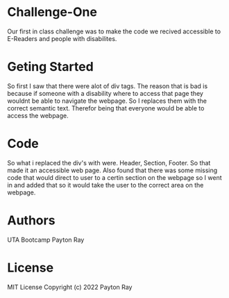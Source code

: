 # Challenge-One
Our first in class challenge was to make the code we recived accessible to E-Readers and people with disabilites.

# Geting Started
So first I saw that there were alot of div tags. The reason that is bad is because if someone with a disability where to access that page they wouldnt be able to navigate the webpage. So I replaces them with the correct semantic text. Therefor being that everyone would be able to access the webpage.

# Code
So what i replaced the div's with were. Header, Section, Footer. So that made it an accessible web page. Also found that there was some missing code that would direct to user to a certin section on the webpage so I went in and added that so it would take the user to the correct area on the webpage.

# Authors
UTA Bootcamp
Payton Ray

# License
MIT License
Copyright (c) 2022 Payton Ray



